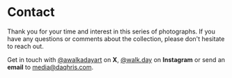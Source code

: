 # Contact

Thank you for your time and interest in this series of photographs. If you have any questions or comments about the collection, please don't hesitate to reach out.&#x20;

Get in touch with [@awalkadayart](https://twitter.com/awalkadayart) on **X**, [@walk.day](https://instagram.com/walk.day) on **Instagram** or send an **email** to [media@daqhris.com](mailto:media@daqhris.com).&#x20;
